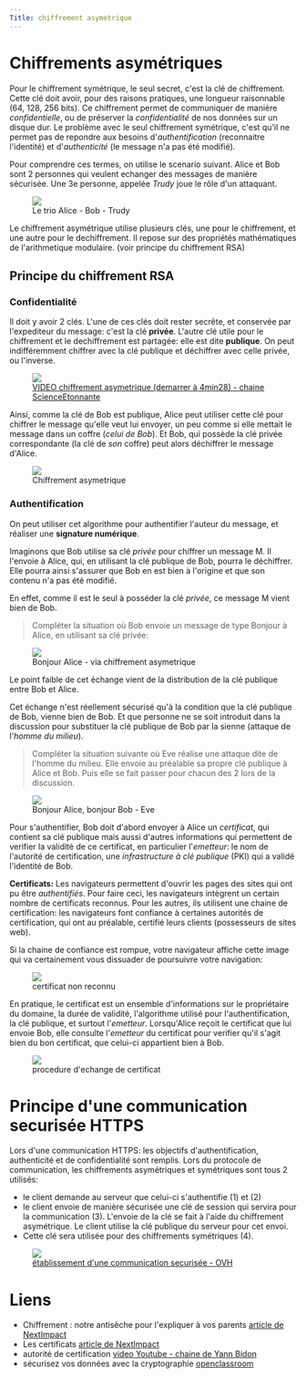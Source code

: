 ```yaml
---
Title: chiffrement asymetrique
---
```


# Chiffrements asymétriques
Pour le chiffrement symétrique, le seul secret, c'est la clé de chiffrement. Cette clé doit avoir, pour des raisons pratiques, une longueur raisonnable (64, 128, 256 bits). Ce chiffrement permet de communiquer de manière *confidentielle*, ou de préserver la *confidentialité* de nos données sur un disque dur. Le problème avec le seul chiffrement symétrique, c'est qu'il ne permet pas de repondre aux besoins d'*authentification* (reconnaitre l'identité) et d'*authenticité* (le message n'a pas été modifié).

Pour comprendre ces termes, on utilise le scenario suivant. Alice et Bob sont 2 personnes qui veulent echanger des messages de manière sécurisée. Une 3e personne, appelée *Trudy* joue le rôle d'un attaquant.

<figure>
  <img src="../images/trudy.png">
<figcaption>Le trio Alice - Bob - Trudy</figcaption>
</figure>

Le chiffrement asymétrique utilise plusieurs clés, une pour le chiffrement, et une autre pour le dechiffrement. Il repose sur des propriétés mathématiques de l'arithmetique modulaire. (voir principe du chiffrement RSA)


## Principe du chiffrement RSA
### Confidentialité
Il doit y avoir 2 clés. L'une de ces clés doit rester secrête, et conservée par l'expediteur du message: c'est la clé **privée**. L'autre clé utile pour le chiffrement et le dechiffrement est partagée: elle est dite **publique**. On peut indifféremment chiffrer avec la clé publique et déchiffrer avec celle privée, ou l'inverse.

<a href="https://youtu.be/8BM9LPDjOw0?t=268">
<figure>
  <img src="../images/scienceetonnante.png">
<figcaption>VIDEO chiffrement asymetrique (demarrer à 4min28) - chaine ScienceEtonnante</figcaption>
</figure>
</a>

Ainsi, comme la clé de Bob est publique, Alice peut utiliser cette clé pour chiffrer le message qu'elle veut lui envoyer, un peu comme si elle mettait le message dans un coffre (*celui de Bob*). Et Bob, qui possède la clé privée correspondante (la clé de *son* coffre) peut alors déchiffrer le message d'Alice.

<figure>
  <img src="../images/asymetric.png">
<figcaption>Chiffrement asymetrique</figcaption>
</figure>

### Authentification
On peut utiliser cet algorithme pour authentifier l'auteur du message, et réaliser une **signature numérique**.

Imaginons que Bob utilise sa clé *privée* pour chiffrer un message M. Il l'envoie à Alice, qui, en utilisant la clé publique de Bob, pourra le déchiffrer. Elle pourra ainsi s'assurer que Bob en est bien à l'origine et que son contenu n'a pas été modifié.

En effet, comme il est le seul à posséder la clé *privée*, ce message M vient bien de Bob.

> Compléter la situation où Bob envoie un message de type Bonjour à Alice, en utilisant sa clé privée:

<figure>
  <img src="../images/alicebob1.png">
<figcaption>Bonjour Alice - via chiffrement asymetrique</figcaption>
</figure>

Le point faible de cet échange vient de la distribution de la clé publique entre Bob et Alice.

Cet échange n'est réellement sécurisé qu'à la condition que la clé publique de Bob, vienne bien de Bob. Et que personne ne se soit introduit dans la discussion pour substituer la clé publique de Bob par la sienne (attaque de l'*homme du milieu*). 

> Compléter la situation suivante où Eve réalise une attaque dite de l'homme du milieu. Elle envoie au préalable sa propre clé publique à Alice et Bob. Puis elle se fait passer pour chacun des 2 lors de la discussion.


<figure>
  <img src="../images/alicebob2.png">
<figcaption>Bonjour Alice, bonjour Bob - Eve</figcaption>
</figure>

Pour s'authentifier, Bob doit d'abord envoyer à Alice un *certificat*, qui contient sa clé publique mais aussi d'autres informations qui permettent de verifier la validité de ce certificat, en particulier l'*emetteur*: le nom de l'autorité de certification, une *infrastructure à clé publique* (PKI) qui a validé l'identité de Bob.

**Certificats:** Les navigateurs permettent d'ouvrir les pages des sites qui ont pu être *authentifiés*. Pour faire ceci, les navigateurs intègrent un certain nombre de certificats reconnus. Pour les autres, ils utilisent une chaine de certification: les navigateurs font confiance à certaines autorités de certification, qui ont au préalable, certifié leurs clients (possesseurs de sites web).

Si la chaine de confiance est rompue, votre navigateur affiche cette image qui va certainement vous dissuader de poursuivre votre navigation:


<figure>
  <img src="../images/certificat.png">
<figcaption>certificat non reconnu</figcaption>
</figure>

En pratique, le certificat est un ensemble d'informations sur le propriétaire du domaine, la durée de validité, l'algorithme utilisé pour l'authentification, la clé publique, et surtout l'*emetteur*. Lorsqu'Alice reçoit le certificat que lui envoie Bob, elle consulte l'*emetteur* du certificat pour verifier qu'il s'agit bien du bon certificat, que celui-ci appartient bien à Bob.

<figure>
  <img src="../images/echange_certif.png">
<figcaption>procedure d'echange de certificat</figcaption>
</figure>

# Principe d'une communication securisée HTTPS
Lors d'une communication HTTPS: les objectifs d'authentification, authenticité et de confidentialité sont remplis. Lors du protocole de communication, les chiffrements asymétriques et symétriques sont tous 2 utilisés:

* le client demande au serveur que celui-ci s'authentifie (1) et (2)
* le client envoie de manière sécurisée une clé de session qui servira pour la communication (3). L'envoie de la clé se fait à l'aide du chiffrement asymétrique. Le client utilise la clé publique du serveur pour cet envoi.
* Cette clé sera utilisée pour des chiffrements symétriques (4).

<figure>
  <img src="../images/schema_ssl.jpg">
<a href="https://www.ovh.com/fr/ssl/fonctionnement-ssl.xml">
<figcaption>établissement d'une communication securisée - OVH</figcaption></a>
</figure>


# Liens
* Chiffrement : notre antisèche pour l'expliquer à vos parents [article de NextImpact](https://www.nextinpact.com/article/24930/99777-chiffrement-notre-antiseche-pour-expliquer-a-vos-parents)
* Les certificats [article de NextImpact](https://www.nextinpact.com/article/21092/97852-de-cacert-a-lets-encrypt-longue-route-vers-https-pour-tous)
* autorité de certification [video Youtube - chaine de Yann Bidon](https://www.youtube.com/watch?v=FSq-FXx5dxU)
* sécurisez vos données avec la cryptographie [openclassroom](https://openclassrooms.com/fr/courses/1757741-securisez-vos-donnees-avec-la-cryptographie/6031870-controlez-lintegrite-de-vos-messages#:~:text=L'int%C3%A9grit%C3%A9%20des%20donn%C3%A9es%20d%C3%A9signe,prot%C3%A9ger%20la%20confidentialit%C3%A9%20des%20donn%C3%A9es.)